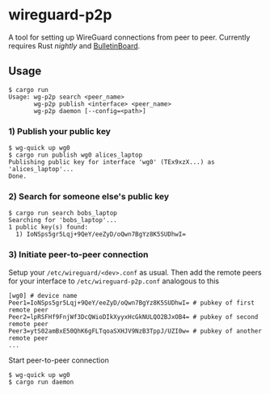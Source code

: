 # wireguard-p2p
A tool for setting up WireGuard connections from peer to peer.
Currently requires Rust *nightly* and [BulletinBoard](https://github.com/manuels/bulletinboard-dht/).

## Usage

    $ cargo run
    Usage: wg-p2p search <peer_name>
           wg-p2p publish <interface> <peer_name>
           wg-p2p daemon [--config=<path>]

### 1) Publish your public key

    $ wg-quick up wg0
    $ cargo run publish wg0 alices_laptop
    Publishing public key for interface 'wg0' (TEx9xzX...) as 'alices_laptop'...
    Done.

### 2) Search for someone else's public key

    $ cargo run search bobs_laptop
    Searching for 'bobs_laptop'...
    1 public key(s) found:
      1) IoNSps5gr5Lqj+9QeY/eeZyD/oQwn7BgYz8K5SUDhwI=

### 3) Initiate peer-to-peer connection

Setup your `/etc/wireguard/<dev>.conf` as usual.
Then add the remote peers for your interface to `/etc/wireguard-p2p.conf` analogous to this

    [wg0] # device name
    Peer1=IoNSps5gr5Lqj+9QeY/eeZyD/oQwn7BgYz8K5SUDhwI= # pubkey of first remote peer 
    Peer2=lpRSFHf9FnjWf3DcQWioDIkXyyxHcGkNULQO2BJxOB4= # pubkey of second remote peer
    Peer3=ytS02amBxE50QhK6gFLTqoaSXHJV9NzB3TppJ/UZI0w= # pubkey of another remote peer
    ...

Start peer-to-peer connection

    $ wg-quick up wg0
    $ cargo run daemon
